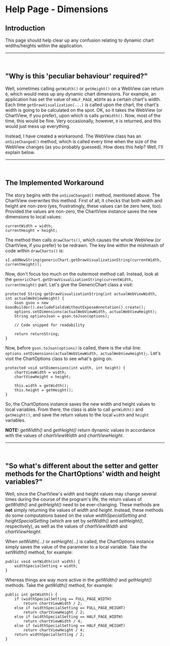 # Help Page - Dimensions #

## Introduction ##

This page should help clear up any confusion relating to dynamic chart widths/heights within the application.


---


<br />

## "Why is this 'peculiar behaviour' required?" ##

Well, sometimes calling `getWidth()` or `getHeight()` on a WebView can return `0`, which would mess up any dynamic chart dimensions. For example, an application has set the value of `HALF_PAGE_WIDTH` as a certain chart's width. Each time `getDrawVisualization(...)` is called upon the chart, the chart's width is going to be calculated on the spot. OK, so it takes the WebView (or ChartView, if you prefer), upon which is calls `getWidth()`. Now, most of the time, this would be fine. Very occasionally, however, `0` is returned, and this would just mess up everything.

Instead, I have created a workaround. The WebView class has an `onSizeChanged()` method, which is called every time when the size of the WebView changes (as you probably guessed). How does this help? Well, I'll explain below.


---


<br />

## The Implemented Workaround ##

The story begins with the `onSizeChanged()` method, mentioned above. The ChartView overwrites this method. First of all, it checks that both width and height are non-zero (yes, frustratingly, these values can be zero here, too). Provided the values are non-zero, the ChartView instance saves the new dimensions to local values:

```
currentWidth = width;
currentHeight = height;
```

The method then calls `drawCharts()`, which causes the whole WebView (or ChartView, if you prefer) to be redrawn. The key line within the mishmash of code within `drawCharts()` is:

```
sI.addNewString(genericChart.getDrawVisualizationString(currentWidth, currentHeight));
```

Now, don't focus too much on the outermost method call. Instead, look at the `genericChart.getDrawVisualizationString(currentWidth, currentHeight)` part. Let's give the GenericChart class a visit:

```
protected String getDrawVisualizationString(int actualWebViewWidth, int actualWebViewHeight) {	
	Gson gson = new GsonBuilder().excludeFieldsWithoutExposeAnnotation().create();
	options.setDimensions(actualWebViewWidth, actualWebViewHeight);
	String optionsJson = gson.toJson(options);
		
	// Code snipped for readability

	return returnString;
}
```

Now, before `gson.toJson(options)` is called, there is the vital line: `options.setDimensions(actualWebViewWidth, actualWebViewHeight);`. Let's visit the ChartOptions class to see what's going on.

```
protected void setDimensions(int width, int height) {
	chartViewWidth = width;
	chartViewHeight = height;
	
	this.width = getWidth();
	this.height = getHeight();
}
```

So, the ChartOptions instance saves the new width and height values to local variables. From there, the class is able to call `getWidth()` and `getHeight()`, and save the return values to the local `width` and `height` variables.

**NOTE:** _getWidth()_ and _getHeight()_ return dynamic values in accordance with the values of _chartViewWidth_ and _chartViewHeight_.


---


<br />

## "So what's different about the setter and getter methods for the ChartOptions' width and height variables?" ##

Well, since the ChartView's width and height values may change several times during the course of the program's life, the return values of _getWidth()_ and _getHeight()_ need to be ever-changing. These methods are **not** simply returning the values of _width_ and _height_. Instead, these methods do some computations based on the value _widthSpecialSetting_ and _heightSpecialSetting_ (which are set by _setWidth()_ and _setHeight()_, respectively), as well as the values of _chartViewWidth_ and _chartViewHeight_.

When _setWidth(...)_ or _setHeight(...)_ is called, the ChartOptions instance simply saves the value of the parameter to a local variable. Take the _setWidth()_ method, for example:

```
public void setWidth(int width) {
	widthSpecialSetting = width;
}
```

Whereas things are way more active in the _getWidth()_ and _getHeight()_ methods. Take the _getWidth()_ method, for example:

```
public int getWidth() {
	if (widthSpecialSetting == FULL_PAGE_WIDTH)
		return chartViewWidth / 2;
	else if (widthSpecialSetting == FULL_PAGE_HEIGHT)
		return chartViewHeight / 2;
	else if (widthSpecialSetting == HALF_PAGE_WIDTH)
		return chartViewWidth / 4;
	else if (widthSpecialSetting == HALF_PAGE_HEIGHT)
		return chartViewHeight / 4;
	return widthSpecialSetting / 2;
}
```
